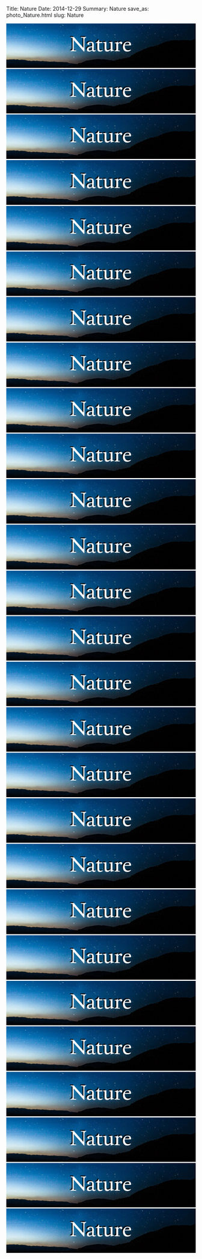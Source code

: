 Title: Nature
Date: 2014-12-29
Summary: Nature
save_as: photo_Nature.html
slug: Nature

<a href="images/portfolio/Nature/01_BelmarNJ.jpg" class="swipebox" title="BelmarNJ">
	<img src="images/thumb_Nature.jpg" alt="BelmarNJ"/>
</a>

<a href="images/portfolio/Nature/02_Trails.jpg" class="swipebox" title="Trails">
	<img src="images/thumb_Nature.jpg" alt="Trails"/>
</a>

<a href="images/portfolio/Nature/03_Princeton.jpg" class="swipebox" title="Princeton">
	<img src="images/thumb_Nature.jpg" alt="Princeton"/>
</a>

<a href="images/portfolio/Nature/04_BlackRiverNJ.jpg" class="swipebox" title="BlackRiverNJ">
	<img src="images/thumb_Nature.jpg" alt="BlackRiverNJ"/>
</a>

<a href="images/portfolio/Nature/05_LaRochelle.jpg" class="swipebox" title="LaRochelle">
	<img src="images/thumb_Nature.jpg" alt="LaRochelle"/>
</a>

<a href="images/portfolio/Nature/06_Moonlight.jpg" class="swipebox" title="Moonlight">
	<img src="images/thumb_Nature.jpg" alt="Moonlight"/>
</a>

<a href="images/portfolio/Nature/07_BlackRiverParkEntrance.jpg" class="swipebox" title="BlackRiverParkEntrance">
	<img src="images/thumb_Nature.jpg" alt="BlackRiverParkEntrance"/>
</a>

<a href="images/portfolio/Nature/08_Peer.jpg" class="swipebox" title="Peer">
	<img src="images/thumb_Nature.jpg" alt="Peer"/>
</a>

<a href="images/portfolio/Nature/09_Vesuvius.jpg" class="swipebox" title="Vesuvius">
	<img src="images/thumb_Nature.jpg" alt="Vesuvius"/>
</a>

<a href="images/portfolio/Nature/10_Fields.jpg" class="swipebox" title="Fields">
	<img src="images/thumb_Nature.jpg" alt="Fields"/>
</a>

<a href="images/portfolio/Nature/11_Colorado.jpg" class="swipebox" title="Colorado">
	<img src="images/thumb_Nature.jpg" alt="Colorado"/>
</a>

<a href="images/portfolio/Nature/12_AlpesDHuez.jpg" class="swipebox" title="AlpesDHuez">
	<img src="images/thumb_Nature.jpg" alt="AlpesDHuez"/>
</a>

<a href="images/portfolio/Nature/13_Egypt.jpg" class="swipebox" title="Egypt">
	<img src="images/thumb_Nature.jpg" alt="Egypt"/>
</a>

<a href="images/portfolio/Nature/14_TarragonaBeach.jpg" class="swipebox" title="TarragonaBeach">
	<img src="images/thumb_Nature.jpg" alt="TarragonaBeach"/>
</a>

<a href="images/portfolio/Nature/15_Clouds.jpg" class="swipebox" title="Clouds">
	<img src="images/thumb_Nature.jpg" alt="Clouds"/>
</a>

<a href="images/portfolio/Nature/16_RiverAvon.jpg" class="swipebox" title="RiverAvon">
	<img src="images/thumb_Nature.jpg" alt="RiverAvon"/>
</a>

<a href="images/portfolio/Nature/17_StonyBeach.jpg" class="swipebox" title="StonyBeach">
	<img src="images/thumb_Nature.jpg" alt="StonyBeach"/>
</a>

<a href="images/portfolio/Nature/18_Lake.jpg" class="swipebox" title="Lake">
	<img src="images/thumb_Nature.jpg" alt="Lake"/>
</a>

<a href="images/portfolio/Nature/19_Sunset.jpg" class="swipebox" title="Sunset">
	<img src="images/thumb_Nature.jpg" alt="Sunset"/>
</a>

<a href="images/portfolio/Nature/20_Holyrood.jpg" class="swipebox" title="Holyrood">
	<img src="images/thumb_Nature.jpg" alt="Holyrood"/>
</a>

<a href="images/portfolio/Nature/21_Everglades.jpg" class="swipebox" title="Everglades">
	<img src="images/thumb_Nature.jpg" alt="Everglades"/>
</a>

<a href="images/portfolio/Nature/22_Calm.jpg" class="swipebox" title="Calm">
	<img src="images/thumb_Nature.jpg" alt="Calm"/>
</a>

<a href="images/portfolio/Nature/23_Flyby.jpg" class="swipebox" title="Flyby">
	<img src="images/thumb_Nature.jpg" alt="Flyby"/>
</a>

<a href="images/portfolio/Nature/24_VesuviusWide.jpg" class="swipebox" title="VesuviusWide">
	<img src="images/thumb_Nature.jpg" alt="VesuviusWide"/>
</a>

<a href="images/portfolio/Nature/25_Wales.jpg" class="swipebox" title="Wales">
	<img src="images/thumb_Nature.jpg" alt="Wales"/>
</a>

<a href="images/portfolio/Nature/26_FieldLake.jpg" class="swipebox" title="FieldLake">
	<img src="images/thumb_Nature.jpg" alt="FieldLake"/>
</a>

<a href="images/portfolio/Nature/27_Air.jpg" class="swipebox" title="Air">
	<img src="images/thumb_Nature.jpg" alt="Air"/>
</a>



<script type="text/javascript">
	;( function( $ ) {
	$( ".swipebox" ).swipebox();
	} )( jQuery );
</script>

